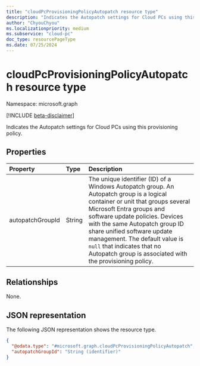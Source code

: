 ```yaml
---
title: "cloudPcProvisioningPolicyAutopatch resource type"
description: "Indicates the Autopatch settings for Cloud PCs using this provisioning policy."
author: "ChyouChyou"
ms.localizationpriority: medium
ms.subservice: "cloud-pc"
doc_type: resourcePageType
ms.date: 07/25/2024
---
```


# cloudPcProvisioningPolicyAutopatch resource type

Namespace: microsoft.graph

[!INCLUDE [beta-disclaimer](../../includes/beta-disclaimer.md)]

Indicates the Autopatch settings for Cloud PCs using this provisioning policy.

## Properties

|Property|Type|Description|
|:---|:---|:---|
|autopatchGroupId|String|The unique identifier (ID) of a Windows Autopatch group. An Autopatch group is a logical container or unit that groups several Microsoft Entra groups and software update policies. Devices with the same Autopatch group ID share unified software update management. The default value is `null` that indicates that no Autopatch group is associated with the provisioning policy.|

## Relationships

None.

## JSON representation

The following JSON representation shows the resource type.

<!-- {
  "blockType": "resource",
  "@odata.type": "microsoft.graph.cloudPcProvisioningPolicyAutopatch"
}
-->

``` json
{
  "@odata.type": "#microsoft.graph.cloudPcProvisioningPolicyAutopatch",
  "autopatchGroupId": "String (identifier)"
}
```
